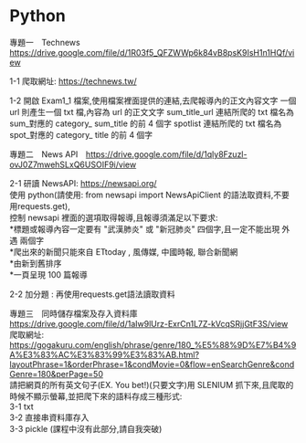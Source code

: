 # Python
專題一　Technews　https://drive.google.com/file/d/1R03f5_QFZWWp6k84vB8psK9IsH1n1HQf/view

1-1 
爬取網址: https://technews.tw/

1-2 
開啟 Exam1_1 檔案,使用檔案裡面提供的連結,去爬報導內的正文內容文字
一個 url 則產生一個 txt 檔,內容為 url 的正文文字
sum_title_url 連結所爬的 txt 檔名為 sum_對應的 category_ sum_title 的前 4 個字
spotlist 連結所爬的 txt 檔名為 spot_對應的 category_ title 的前 4 個字


專題二　News API　https://drive.google.com/file/d/1qly8Fzuzl-ovJ0Z7mwehSLxQ6USOIF9i/view

2-1 
研讀 NewsAPI: https://newsapi.org/  
使用 python(請使用: from newsapi import NewsApiClient 的語法取資料,不要用requests.get),  
控制 newsapi 裡面的選項取得報導,且報導須滿足以下要求:  
*標題或報導內容一定要有 "武漢肺炎" 或 "新冠肺炎" 四個字,且一定不能出現 外遇 兩個字  
*爬出來的新聞只能來自 ETtoday , 風傳媒, 中國時報, 聯合新聞網  
*由新到舊排序  
*一頁呈現 100 篇報導  

2-2 
加分題 : 再使用requests.get語法讀取資料


專題三　同時儲存檔案及存入資料庫　https://drive.google.com/file/d/1aIw9lUrz-ExrCn1L7Z-kVcqSRjjGtF3S/view  
爬取網址: https://gogakuru.com/english/phrase/genre/180_%E5%88%9D%E7%B4%9A%E3%83%AC%E3%83%99%E3%83%AB.html?layoutPhrase=1&orderPhrase=1&condMovie=0&flow=enSearchGenre&condGenre=180&perPage=50  
請把網頁的所有英文句子(EX. You bet!)(只要文字)用 SLENIUM 抓下來,且爬取的時候不顯示螢幕,並把爬下來的語料存成三種形式:  
3-1 txt  
3-2 直接串資料庫存入  
3-3 pickle (課程中沒有此部分,請自我突破)
